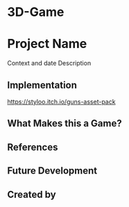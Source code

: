 # 3D-Game 
# Project Name
Context and date
Description

## Implementation
https://styloo.itch.io/guns-asset-pack
## What Makes this a Game?

## References

## Future Development

## Created by
